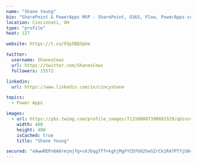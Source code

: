 ```yaml
---
name: "Shane Young"
bio: "SharePoint & PowerApps MVP - SharePoint, O365, Flow, PowerApps consulting? @PowerApps911 | Pure Snark? You found it."
location: Cincinnati, OH
type: "profile"
heat: 127

website: https://t.co/91p5BQ3pUe

twitter:
  username: ShanesCows
  url: https://twitter.com/ShanesCows
  followers: 15572

linkedin:
  url: https://www.linkedin.com/in/cincyshane

topics:
  - Power Apps

images:
  - url: https://pbs.twimg.com/profile_images/713100007398883329/qUzvsvQ3_400x400.jpg
    width: 400
    height: 400
    isCached: true
    title: "Shane Young"

secured: "eAwwREPn6A0rmjmjfg+vXJOqg7Tf+kghjMgFYCD7U82heGZrCk1R47PTfjO84bCgMMkO0gldvCUcOoDH5pGEweS7UOyE142HIHYJYeLSasPEO80fdK9pSvvvu1/82cwQEgA2yTwZr5w6ToPXRkYdH293WysEKbC59XHDRr/YuV8v9Rp19awv7o51qc4WKgI+vJll2/CufPAxoX9eA5ChGqnnjM/pcb2hgVsve1RI91uAVp3MUTfvAT+XiwZZG28hGj+zEpeTQVO7Zu3mi91KpV9CFSmhoU8EMMG+JHmTehQJwq485z7E9udd2HTdZy4T0hzSKFHvKuzUz5+5rrJVHqgQY5tzttOjEv+Gsv69snfRLtaYts0mA7bltOUnG4GbCuKivA+B3/eaUm2FgtCK7rIeo6shl/Zn5qY+mBzyw0M=;I0cCIIFyHFNjTYZmuTWqkg=="
---
```


